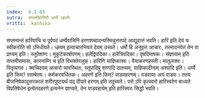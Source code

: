 ```yaml
---
index:  6.2.65
sutra:  सप्तमीहारिणौ धर्म्ये ऽहरणे
vritti:  kashika 
---
```


सप्तम्यन्तं हारिवाचि च पूर्वपदं धर्म्येवाचिनि हरणशब्दादन्यस्मिन्नुत्तरपदे आद्युदात्तं भवति। हारि इति देयं यः स्वीकरोति सो ऽभिधीयते। धम्र्यम् इत्याचारनियतं देयम् उच्यते। धर्मो हि अनुवृत्त आचारः, तस्मादनपेतं तेन वा प्राप्यम् इति। स्तूपेशाणः। मुकुटेकार्षापणम्। हलेद्विपदिका। हलेत्रिपदिका। दृषदिमाषकः। संज्ञायाम् इति सप्तमीसमासः, कारनाम्नि च इति विभक्तेरलुक्। हारिणि याज्ञिकाश्वः। वैयाकरणहस्ती। मातुलाश्वः। पितृव्यगवः। क्वचिदयम् आचारो व्यवस्थितः, स्तूपादिषु शाणादि दातव्यम्, याज्ञिकादीनाम् अश्वादि इति। धर्म्ये इति किम्? स्तम्बेरमः। कर्मकरवर्धितकः। अहरणे इति किम्? वाडवहरणम्। वडवायाः अयं वाडवः। तस्य बीजनिषेकादुत्तरकालं शरीरपूष्ट्यर्थं यद् दीयते हरणम् इति तदुच्यते। परो ऽपि कृत्स्वरो हारिस्वरेण बाध्यते विप्रतिषेधेन इत्येतदहरणे इत्यनेन ज्ञाप्यते, तेन वाडवहार्यम् इति हारिस्वरः सिद्धो भवति।

